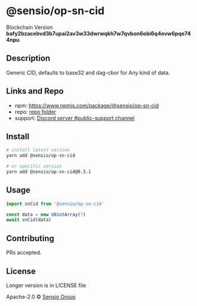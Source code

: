 # @sensio/op-sn-cid

Blockchain Version **bafy2bzacebvd3b7upai2av3w33dwrwqkh7w7qvbon6obi6q4evw6pqe744npu**

## Description

Generic CID, defaults to base32 and dag-cbor for Any kind of data.

## Links and Repo

- npm: https://www.npmjs.com/package/@sensio/op-sn-cid
- repo: [repo folder](https://gitlab.com/sensio_group/network-js-sdk/-/tree/master/operations/snCid)
- support: [Discord server #public-support channel](https://discord.gg/RQ9g29y)

## Install

```sh
# install latest version
yarn add @sensio/op-sn-cid

# or specific version
yarn add @sensio/op-sn-cid@0.3.1
```

## Usage

```ts
import snCid from '@sensio/op-sn-cid'

const data = new U8intArray(7)
await snCid(data)
```

## Contributing

PRs accepted.

## License

Longer version is in LICENSE file

Apache-2.0 © [Sensio Group](https://sensio.group)
